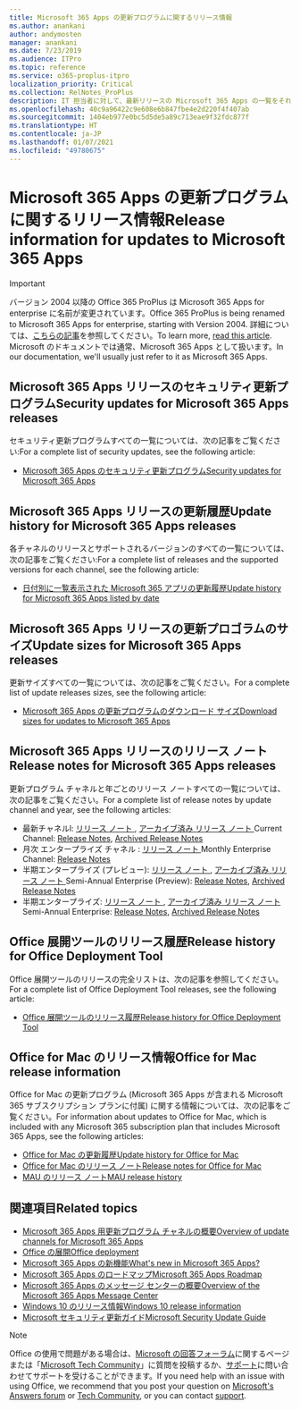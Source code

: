 ```yaml
---
title: Microsoft 365 Apps の更新プログラムに関するリリース情報
ms.author: anankani
author: andymosten
manager: anankani
ms.date: 7/23/2019
ms.audience: ITPro
ms.topic: reference
ms.service: o365-proplus-itpro
localization_priority: Critical
ms.collection: RelNotes_ProPlus
description: IT 担当者に対して、最新リリースの Microsoft 365 Apps の一覧をそれぞれの更新プログラム チャネルごとに、リリース ノートへのリンクと更新履歴を含めて提供します
ms.openlocfilehash: 40c9a96422c9e608e6b847fbe4e2d220f4f407ab
ms.sourcegitcommit: 1404eb977e0bc5d5de5a89c713eae9f32fdc877f
ms.translationtype: HT
ms.contentlocale: ja-JP
ms.lasthandoff: 01/07/2021
ms.locfileid: "49780675"
---
```

# <a name="release-information-for-updates-to-microsoft-365-apps"></a><span data-ttu-id="94a0e-103">Microsoft 365 Apps の更新プログラムに関するリリース情報</span><span class="sxs-lookup"><span data-stu-id="94a0e-103">Release information for updates to Microsoft 365 Apps</span></span>


> [!IMPORTANT]
> <span data-ttu-id="94a0e-104">バージョン 2004 以降の Office 365 ProPlus は Microsoft 365 Apps for enterprise に名前が変更されています。</span><span class="sxs-lookup"><span data-stu-id="94a0e-104">Office 365 ProPlus is being renamed to Microsoft 365 Apps for enterprise, starting with Version 2004.</span></span> <span data-ttu-id="94a0e-105">詳細については、[こちらの記事](https://go.microsoft.com/fwlink/p/?linkid=2123420)を参照してください。</span><span class="sxs-lookup"><span data-stu-id="94a0e-105">To learn more, [read this article](https://go.microsoft.com/fwlink/p/?linkid=2123420).</span></span> <span data-ttu-id="94a0e-106">Microsoft のドキュメントでは通常、Microsoft 365 Apps として扱います。</span><span class="sxs-lookup"><span data-stu-id="94a0e-106">In our documentation, we'll usually just refer to it as Microsoft 365 Apps.</span></span>


## <a name="security-updates-for-microsoft-365-apps-releases"></a><span data-ttu-id="94a0e-107">Microsoft 365 Apps リリースのセキュリティ更新プログラム</span><span class="sxs-lookup"><span data-stu-id="94a0e-107">Security updates for Microsoft 365 Apps releases</span></span>

<span data-ttu-id="94a0e-108">セキュリティ更新プログラムすべての一覧については、次の記事をご覧ください:</span><span class="sxs-lookup"><span data-stu-id="94a0e-108">For a complete list of security updates, see the following article:</span></span>
 - [<span data-ttu-id="94a0e-109">Microsoft 365 Apps のセキュリティ更新プログラム</span><span class="sxs-lookup"><span data-stu-id="94a0e-109">Security updates for Microsoft 365 Apps</span></span>](microsoft365-apps-security-updates.md)


## <a name="update-history-for-microsoft-365-apps-releases"></a><span data-ttu-id="94a0e-110">Microsoft 365 Apps リリースの更新履歴</span><span class="sxs-lookup"><span data-stu-id="94a0e-110">Update history for Microsoft 365 Apps releases</span></span>

<span data-ttu-id="94a0e-111">各チャネルのリリースとサポートされるバージョンのすべての一覧については、次の記事をご覧ください:</span><span class="sxs-lookup"><span data-stu-id="94a0e-111">For a complete list of releases and the supported versions for each channel, see the following article:</span></span>

- [<span data-ttu-id="94a0e-112">日付別に一覧表示された Microsoft 365 アプリの更新履歴</span><span class="sxs-lookup"><span data-stu-id="94a0e-112">Update history for Microsoft 365 Apps listed by date</span></span>](update-history-microsoft365-apps-by-date.md)


 ## <a name="update-sizes-for-microsoft-365-apps-releases"></a><span data-ttu-id="94a0e-113">Microsoft 365 Apps リリースの更新プロゴラムのサイズ</span><span class="sxs-lookup"><span data-stu-id="94a0e-113">Update sizes for Microsoft 365 Apps releases</span></span>

<span data-ttu-id="94a0e-114">更新サイズすべての一覧については、次の記事をご覧ください。</span><span class="sxs-lookup"><span data-stu-id="94a0e-114">For a complete list of update releases sizes, see the following article:</span></span>
 - [<span data-ttu-id="94a0e-115">Microsoft 365 Apps の更新プログラムのダウンロード サイズ</span><span class="sxs-lookup"><span data-stu-id="94a0e-115">Download sizes for updates to Microsoft 365 Apps</span></span>](download-sizes-microsoft365-apps-updates.md)

## <a name="release-notes-for-microsoft-365-apps-releases"></a><span data-ttu-id="94a0e-116">Microsoft 365 Apps リリースのリリース ノート</span><span class="sxs-lookup"><span data-stu-id="94a0e-116">Release notes for Microsoft 365 Apps releases</span></span>

<span data-ttu-id="94a0e-117">更新プログラム チャネルと年ごとのリリース ノートすべての一覧については、次の記事をご覧ください。</span><span class="sxs-lookup"><span data-stu-id="94a0e-117">For a complete list of release notes by update channel and year, see the following articles:</span></span>
 - <span data-ttu-id="94a0e-118">最新チャネルl: [ リリース ノート ](current-channel.md), [アーカイブ済み リリース ノート ](monthly-channel-archived.md)</span><span class="sxs-lookup"><span data-stu-id="94a0e-118">Current Channel: [Release Notes](current-channel.md), [Archived Release Notes](monthly-channel-archived.md)</span></span>
 - <span data-ttu-id="94a0e-119">月次 エンタープライズ チャネル :  [ リリース ノート ](monthly-enterprise-channel.md)</span><span class="sxs-lookup"><span data-stu-id="94a0e-119">Monthly Enterprise Channel:  [Release Notes](monthly-enterprise-channel.md)</span></span>
 - <span data-ttu-id="94a0e-120">半期エンタープライズ (プレビュー): [ リリース ノート ](semi-annual-enterprise-channel-preview.md), [アーカイブ済み リリース ノート ](semi-annual-enterprise-channel-preview-archived.md)</span><span class="sxs-lookup"><span data-stu-id="94a0e-120">Semi-Annual Enterprise (Preview): [Release Notes](semi-annual-enterprise-channel-preview.md), [Archived Release Notes](semi-annual-enterprise-channel-preview-archived.md)</span></span>
 - <span data-ttu-id="94a0e-121">半期エンタープライズ: [ リリース ノート ](semi-annual-enterprise-channel.md), [アーカイブ済み リリース ノート ](semi-annual-enterprise-channel-archived.md)</span><span class="sxs-lookup"><span data-stu-id="94a0e-121">Semi-Annual Enterprise: [Release Notes](semi-annual-enterprise-channel.md), [Archived Release Notes](semi-annual-enterprise-channel-archived.md)</span></span>

 ## <a name="release-history-for-office-deployment-tool"></a><span data-ttu-id="94a0e-122">Office 展開ツールのリリース履歴</span><span class="sxs-lookup"><span data-stu-id="94a0e-122">Release history for Office Deployment Tool</span></span>
 <span data-ttu-id="94a0e-123">Office 展開ツールのリリースの完全リストは、次の記事を参照してください。</span><span class="sxs-lookup"><span data-stu-id="94a0e-123">For a complete list of Office Deployment Tool releases, see the following article:</span></span>
 - [<span data-ttu-id="94a0e-124">Office 展開ツールのリリース履歴</span><span class="sxs-lookup"><span data-stu-id="94a0e-124">Release history for Office Deployment Tool</span></span>](ODT-release-history.md)

## <a name="office-for-mac-release-information"></a><span data-ttu-id="94a0e-125">Office for Mac のリリース情報</span><span class="sxs-lookup"><span data-stu-id="94a0e-125">Office for Mac release information</span></span>

<span data-ttu-id="94a0e-126">Office for Mac の更新プログラム (Microsoft 365 Apps が含まれる Microsoft 365 サブスクリプション プランに付属) に関する情報については、次の記事をご覧ください。</span><span class="sxs-lookup"><span data-stu-id="94a0e-126">For information about updates to Office for Mac, which is included with any Microsoft 365 subscription plan that includes Microsoft 365 Apps, see the following articles:</span></span>
 - [<span data-ttu-id="94a0e-127">Office for Mac の更新履歴</span><span class="sxs-lookup"><span data-stu-id="94a0e-127">Update history for Office for Mac</span></span>](update-history-office-for-mac.md)
 - [<span data-ttu-id="94a0e-128">Office for Mac のリリース ノート</span><span class="sxs-lookup"><span data-stu-id="94a0e-128">Release notes for Office for Mac</span></span>](release-notes-office-for-mac.md)
 - [<span data-ttu-id="94a0e-129">MAU のリリース ノート</span><span class="sxs-lookup"><span data-stu-id="94a0e-129">MAU release history</span></span>](release-history-microsoft-autoupdate.md)


## <a name="related-topics"></a><span data-ttu-id="94a0e-130">関連項目</span><span class="sxs-lookup"><span data-stu-id="94a0e-130">Related topics</span></span>

- [<span data-ttu-id="94a0e-131">Microsoft 365 Apps 用更新プログラム チャネルの概要</span><span class="sxs-lookup"><span data-stu-id="94a0e-131">Overview of update channels for Microsoft 365 Apps</span></span>](https://docs.microsoft.com/DeployOffice/overview-of-update-channels-for-office-365-proplus)
- [<span data-ttu-id="94a0e-132">Office の展開</span><span class="sxs-lookup"><span data-stu-id="94a0e-132">Office deployment</span></span>](https://docs.microsoft.com/deployoffice/)
- [<span data-ttu-id="94a0e-133">Microsoft 365 Apps の新機能</span><span class="sxs-lookup"><span data-stu-id="94a0e-133">What's new in Microsoft 365 Apps?</span></span>](https://support.office.com/article/95c8d81d-08ba-42c1-914f-bca4603e1426)
- [<span data-ttu-id="94a0e-134">Microsoft 365 Apps のロードマップ</span><span class="sxs-lookup"><span data-stu-id="94a0e-134">Microsoft 365 Apps Roadmap</span></span>](https://products.office.com/business/office-365-roadmap)
- [<span data-ttu-id="94a0e-135">Microsoft 365 Apps のメッセージ センターの概要</span><span class="sxs-lookup"><span data-stu-id="94a0e-135">Overview of the Microsoft 365 Apps Message Center</span></span>](https://support.office.com/article/38fb3333-bfcc-4340-a37b-deda509c2093)
- [<span data-ttu-id="94a0e-136">Windows 10 のリリース情報</span><span class="sxs-lookup"><span data-stu-id="94a0e-136">Windows 10 release information</span></span>](https://aka.ms/windows/releaseinfo)
- [<span data-ttu-id="94a0e-137">Microsoft セキュリティ更新ガイド</span><span class="sxs-lookup"><span data-stu-id="94a0e-137">Microsoft Security Update Guide</span></span>](https://portal.msrc.microsoft.com/)

> [!NOTE]
> <span data-ttu-id="94a0e-138">Office の使用で問題がある場合は、[Microsoft の回答フォーラム](https://answers.microsoft.com/)に関するページまたは「[Microsoft Tech Community](https://techcommunity.microsoft.com/)」に質問を投稿するか、[サポート](https://support.microsoft.com/contactus)に問い合わせてサポートを受けることができます。</span><span class="sxs-lookup"><span data-stu-id="94a0e-138">If you need help with an issue with using Office, we recommend that you post your question on [Microsoft's Answers forum](https://answers.microsoft.com/) or [Tech Community](https://techcommunity.microsoft.com/), or you can contact [support](https://support.microsoft.com/contactus).</span></span>
